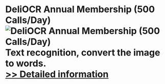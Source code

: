 # DeliOCR Annual Membership (500 Calls/Day)<br />![DeliOCR Annual Membership (500 Calls/Day)](https://mycommerce.akamaized.net/api/pimages/P300969373/BIG/300969373.PNG)<br />Text recognition, convert the image to words.<br />[>> Detailed information](https://secure.shareit.com/shareit/product.html?productid=300969373&affiliateid=200057808)